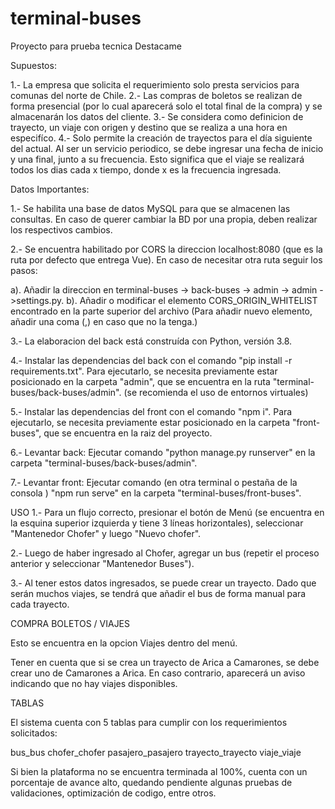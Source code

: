 # terminal-buses

Proyecto para prueba tecnica Destacame

Supuestos:

1.- La empresa que solicita el requerimiento solo presta servicios para comunas del norte de Chile.
2.- Las compras de boletos se realizan de forma presencial (por lo cual aparecerá solo el total final de la compra) y se almacenarán los datos del cliente.
3.- Se considera como definicion de trayecto, un viaje con origen y destino que se realiza a una hora en especifíco.
4.- Solo permite la creación de trayectos para el día siguiente del actual. Al ser un servicio periodico, se debe ingresar una fecha de inicio y una final, junto a su frecuencia. Esto significa que el viaje se realizará todos los dias cada x tiempo, donde x es la frecuencia ingresada.

Datos Importantes:

1.- Se habilita una base de datos MySQL para que se almacenen las consultas. En caso de querer cambiar la BD por una propia, deben realizar los respectivos cambios.

2.- Se encuentra habilitado por CORS la direccion localhost:8080 (que es la ruta por defecto que entrega Vue).
En caso de necesitar otra ruta seguir los pasos:

a). Añadir la direccion en terminal-buses -> back-buses -> admin -> admin ->settings.py.
b). Añadir o modificar el elemento CORS_ORIGIN_WHITELIST encontrado en la parte superior del archivo (Para añadir nuevo elemento, añadir una coma (,) en caso que no la tenga.)

3.- La elaboracion del back está construída con Python, versión 3.8.

4.- Instalar las dependencias del back con el comando "pip install -r requirements.txt". Para ejecutarlo, se necesita previamente estar posicionado en la carpeta "admin", que se encuentra en la ruta "terminal-buses/back-buses/admin". (se recomienda el uso de entornos virtuales)

5.- Instalar las dependencias del front con el comando "npm i". Para ejecutarlo, se necesita previamente estar posicionado en la carpeta "front-buses", que se encuentra en la raiz del proyecto.

6.- Levantar back: Ejecutar comando "python manage.py runserver" en la carpeta "terminal-buses/back-buses/admin".

7.- Levantar front: Ejecutar comando (en otra terminal o pestaña de la consola ) "npm run serve" en la carpeta "terminal-buses/front-buses".

USO
1.- Para un flujo correcto, presionar el botón de Menú (se encuentra en la esquina superior izquierda y tiene 3 líneas horizontales), seleccionar "Mantenedor Chofer" y luego "Nuevo chofer".

2.- Luego de haber ingresado al Chofer, agregar un bus (repetir el proceso anterior y seleccionar "Mantenedor Buses").

3.- Al tener estos datos ingresados, se puede crear un trayecto. Dado que serán muchos viajes, se tendrá que añadir el bus de forma manual para cada trayecto.

COMPRA BOLETOS / VIAJES

Esto se encuentra en la opcion Viajes dentro del menú.

Tener en cuenta que si se crea un trayecto de Arica a Camarones, se debe crear uno de Camarones a Arica. En caso contrario, aparecerá un aviso indicando que no hay viajes disponibles.

TABLAS

El sistema cuenta con 5 tablas para cumplir con los requerimientos solicitados:

bus_bus
chofer_chofer
pasajero_pasajero
trayecto_trayecto
viaje_viaje

Si bien la plataforma no se encuentra terminada al 100%, cuenta con un porcentaje de avance alto, quedando pendiente algunas pruebas de validaciones, optimización de codigo, entre otros.
